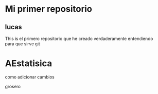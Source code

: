 # Mi primer repositorio
## lucas

This is el primero repositorio que he creado verdaderamente entendiendo para que sirve git

# AEstatisica

como adicionar cambios


grosero 
